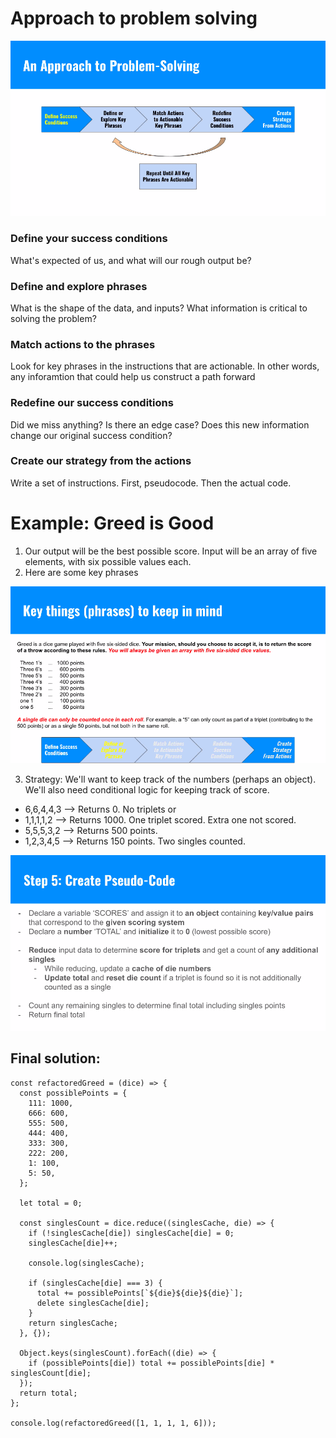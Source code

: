 # Approach to problem solving

<img src="./approach-to-problem-solving.png">

### Define your success conditions

What's expected of us, and what will our rough output be?

### Define and explore phrases

What is the shape of the data, and inputs? What information is critical to solving the problem?

### Match actions to the phrases

Look for key phrases in the instructions that are actionable. In other words, any inforamtion that could help us construct a path forward

### Redefine our success conditions

Did we miss anything? Is there an edge case? Does this new information change our original success condition?

### Create our strategy from the actions

Write a set of instructions. First, pseudocode. Then the actual code.

# Example: Greed is Good

1. Our output will be the best possible score. Input will be an array of five elements, with six possible values each.
2. Here are some key phrases

<img src="./greed-is-good-key-phrases.png">

3. Strategy: We'll want to keep track of the numbers (perhaps an object). We'll also need conditional logic for keeping track of score.

- 6,6,4,4,3 ––> Returns 0. No triplets or
- 1,1,1,1,2 ––> Returns 1000. One triplet scored. Extra one not scored.
- 5,5,5,3,2 ––> Returns 500 points.
- 1,2,3,4,5 ––> Returns 150 points. Two singles counted.

<img src="./greed-is-good-scores.png" />

## Final solution:

```
const refactoredGreed = (dice) => {
  const possiblePoints = {
    111: 1000,
    666: 600,
    555: 500,
    444: 400,
    333: 300,
    222: 200,
    1: 100,
    5: 50,
  };

  let total = 0;

  const singlesCount = dice.reduce((singlesCache, die) => {
    if (!singlesCache[die]) singlesCache[die] = 0;
    singlesCache[die]++;

    console.log(singlesCache);

    if (singlesCache[die] === 3) {
      total += possiblePoints[`${die}${die}${die}`];
      delete singlesCache[die];
    }
    return singlesCache;
  }, {});

  Object.keys(singlesCount).forEach((die) => {
    if (possiblePoints[die]) total += possiblePoints[die] * singlesCount[die];
  });
  return total;
};

console.log(refactoredGreed([1, 1, 1, 1, 6]));
```
